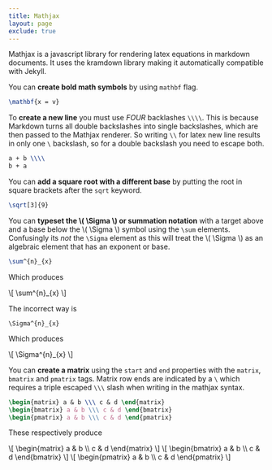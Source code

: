 ```yaml
---
title: Mathjax
layout: page
exclude: true
---
```


<script type="text/javascript" src="https://cdnjs.cloudflare.com/ajax/libs/mathjax/2.7.0/MathJax.js?config=TeX-AMS_CHTML"></script>

Mathjax is a javascript library for rendering latex equations in markdown documents. It uses the kramdown library making it automatically compatible with Jekyll.

You can **create bold math symbols** by using `mathbf` flag.
```latex
\mathbf{x = v}
```

To **create a new line** you must use *FOUR* backlashes `\\\\`. This is because Markdown turns all double backslashes into single backslashes, which are then passed to the Mathjax renderer. So writing `\\` for latex new line results in only one `\` backslash, so for a double backslash you need to escape both.
```latex
a + b \\\\
b + a
```

You can **add a square root with a different base** by putting the root in square brackets after the `sqrt` keyword.
```latex
\sqrt[3]{9}
```

You can **typeset the \\( \Sigma \\) or summation notation** with a target above and a base below the \\( \Sigma \\) symbol using the `\sum` elements. Confusingly its *not* the `\Sigma` element as this will treat the \\( \Sigma \\) as an algebraic element that has an exponent or base.
```latex
\sum^{n}_{x}
```

Which produces

\\[ \sum^{n}_{x} \\]

The incorrect way is
```
\Sigma^{n}_{x}
```

Which produces

\\[ \Sigma^{n}_{x} \\]

You can **create a matrix** using the `start` and `end` properties with the `matrix`, `bmatrix` and `pmatrix` tags. Matrix row ends are indicated by a `\` which requires a triple escaped `\\\` slash when writing in the mathjax syntax.
```latex
\begin{matrix} a & b \\\ c & d \end{matrix}
\begin{bmatrix} a & b \\\ c & d \end{bmatrix}
\begin{pmatrix} a & b \\\ c & d \end{pmatrix}
```

These respectively produce

\\[ \begin{matrix} a & b \\\ c & d \end{matrix} \\]
\\[ \begin{bmatrix} a & b \\\ c & d \end{bmatrix} \\]
\\[ \begin{pmatrix} a & b \\\ c & d \end{pmatrix} \\]